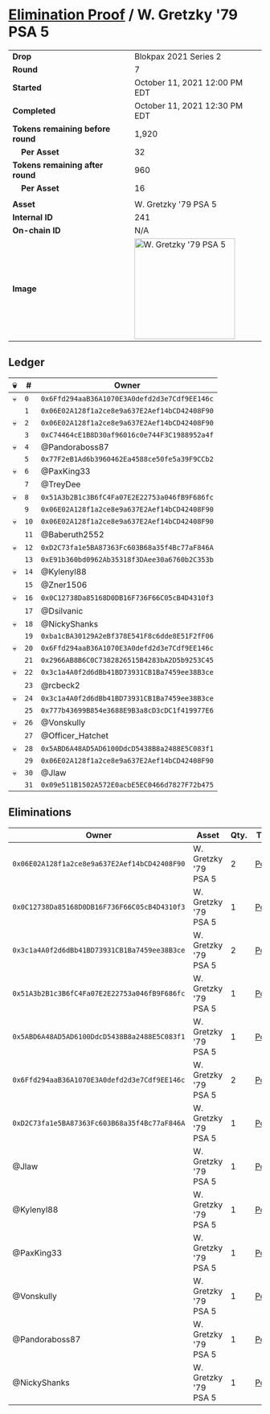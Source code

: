 # [Elimination Proof](./readme.md) / W. Gretzky &#039;79 PSA 5

|||
|---|---|
| **Drop** | Blokpax 2021 Series 2 |
| **Round** | 7 |
| **Started** | October 11, 2021 12:00 PM EDT |
| **Completed** | October 11, 2021 12:30 PM EDT |
| **Tokens remaining before round** | 1,920 |
| **&nbsp;&nbsp;&nbsp;&nbsp;Per Asset** | 32 |
| **Tokens remaining after round** | 960 |
| **&nbsp;&nbsp;&nbsp;&nbsp;Per Asset** | 16 |
| | |
| **Asset** | W. Gretzky &#039;79 PSA 5 |
| **Internal ID** | 241 |
| **On-chain ID** | N/A |
| **Image** | <img src="https://tcdn.blokpax.com/9484ebfa-632f-455f-9916-6fe27e4aa5f4/14aa0779aced1b6d5af51595182cea300a4340aca62b5405026be9447a0ac32c.jpg" height="200" alt="W. Gretzky &#039;79 PSA 5" /> |

## Ledger

| 💀 | # | Owner |
| --- | --- | --- |
| 💀 | `0` | `0x6Ffd294aaB36A1070E3A0defd2d3e7Cdf9EE146c` |
|  | `1` | `0x06E02A128f1a2ce8e9a637E2Aef14bCD42408F90` |
| 💀 | `2` | `0x06E02A128f1a2ce8e9a637E2Aef14bCD42408F90` |
|  | `3` | `0xC74464cE1B8D30af96016c0e744F3C1988952a4f` |
| 💀 | `4` | @Pandoraboss87 |
|  | `5` | `0x77F2eB1Ad6b3960462Ea4588ce50fe5a39F9CCb2` |
| 💀 | `6` | @PaxKing33 |
|  | `7` | @TreyDee |
| 💀 | `8` | `0x51A3b2B1c3B6fC4Fa07E2E22753a046fB9F686fc` |
|  | `9` | `0x06E02A128f1a2ce8e9a637E2Aef14bCD42408F90` |
| 💀 | `10` | `0x06E02A128f1a2ce8e9a637E2Aef14bCD42408F90` |
|  | `11` | @Baberuth2552 |
| 💀 | `12` | `0xD2C73fa1e5BA87363Fc603B68a35f4Bc77aF846A` |
|  | `13` | `0xE91b360bd0962Ab35318f3DAee30a6760b2C353b` |
| 💀 | `14` | @Kylenyl88 |
|  | `15` | @Zner1506 |
| 💀 | `16` | `0x0C12738Da85168D0DB16F736F66C05cB4D4310f3` |
|  | `17` | @Dsilvanic |
| 💀 | `18` | @NickyShanks |
|  | `19` | `0xba1cBA30129A2eBf378E541F8c6dde8E51F2fF06` |
| 💀 | `20` | `0x6Ffd294aaB36A1070E3A0defd2d3e7Cdf9EE146c` |
|  | `21` | `0x2966AB8B6C0C7382826515B4283bA2D5b9253C45` |
| 💀 | `22` | `0x3c1a4A0f2d6dBb41BD73931CB1Ba7459ee38B3ce` |
|  | `23` | @rcbeck2 |
| 💀 | `24` | `0x3c1a4A0f2d6dBb41BD73931CB1Ba7459ee38B3ce` |
|  | `25` | `0x777b43699B854e3688E9B3a8cD3cDC1f419977E6` |
| 💀 | `26` | @Vonskully |
|  | `27` | @Officer_Hatchet |
| 💀 | `28` | `0x5ABD6A48AD5AD6100DdcD5438B8a2488E5C083f1` |
|  | `29` | `0x06E02A128f1a2ce8e9a637E2Aef14bCD42408F90` |
| 💀 | `30` | @Jlaw |
|  | `31` | `0x09e511B1502A572E0acbE5EC0466d7827F72b475` |


## Eliminations

| Owner | Asset | Qty. | Transaction |
| --- | --- | --- | --- |
| `0x06E02A128f1a2ce8e9a637E2Aef14bCD42408F90` | W. Gretzky '79 PSA 5 | 2 | [Polygonscan](https://polygonscan.com/tx/0x354240deea5ca065fe74d6350cf923b4e1a1d07e50eb9191781c7a522596bf4f) |
| `0x0C12738Da85168D0DB16F736F66C05cB4D4310f3` | W. Gretzky '79 PSA 5 | 1 | [Polygonscan](https://polygonscan.com/tx/0x2368cac272ab31c0103466d74d485261f1ce6ee17f2ce93dd462087432df658d) |
| `0x3c1a4A0f2d6dBb41BD73931CB1Ba7459ee38B3ce` | W. Gretzky '79 PSA 5 | 2 | [Polygonscan](https://polygonscan.com/tx/0xe0b28e1b5718941979b19f585d9714cf860bf9a8d8151c49112bea9901fa6af8) |
| `0x51A3b2B1c3B6fC4Fa07E2E22753a046fB9F686fc` | W. Gretzky '79 PSA 5 | 1 | [Polygonscan](https://polygonscan.com/tx/0xf4ac220694f20480a1fd6d98ccf36938fa441cbc723401cced180f4dde612bea) |
| `0x5ABD6A48AD5AD6100DdcD5438B8a2488E5C083f1` | W. Gretzky '79 PSA 5 | 1 | [Polygonscan](https://polygonscan.com/tx/0xbc0014a96712a689b409a0bdf6199c6321d928d2f7cfdd3136825e545a8a4a21) |
| `0x6Ffd294aaB36A1070E3A0defd2d3e7Cdf9EE146c` | W. Gretzky '79 PSA 5 | 2 | [Polygonscan](https://polygonscan.com/tx/0xd7591fad97b3d678d31db9350ba6fa3af262fdd838df96b29b01a3fe42569f0b) |
| `0xD2C73fa1e5BA87363Fc603B68a35f4Bc77aF846A` | W. Gretzky '79 PSA 5 | 1 | [Polygonscan](https://polygonscan.com/tx/0x19ce26eef61920455126957c872330a3a1a2cb7db155b59803546d3c5b98948d) |
| @Jlaw | W. Gretzky '79 PSA 5 | 1 | [Polygonscan](https://polygonscan.com/tx/0xb5635d0514a21cd5844e564e66b0cffd777975531b7e614dec2d81870fd6ced9) |
| @Kylenyl88 | W. Gretzky '79 PSA 5 | 1 | [Polygonscan](https://polygonscan.com/tx/0xfa2a5abd0ec27e50e678367886364d6f69bb22e589153219c84b96585958ae03) |
| @PaxKing33 | W. Gretzky '79 PSA 5 | 1 | [Polygonscan](https://polygonscan.com/tx/0x3805d5d03e5ef11e89debe7f82ff604bbb7e6eff8b126a958e059319a7d8d3e9) |
| @Vonskully | W. Gretzky '79 PSA 5 | 1 | [Polygonscan](https://polygonscan.com/tx/0xac6856d5894ec3cca7961159b4ecc22620d4ad703d2a5cbf71a3e2c36bb91f57) |
| @Pandoraboss87 | W. Gretzky '79 PSA 5 | 1 | [Polygonscan](https://polygonscan.com/tx/0x3155e541036d84103b93adf70b596aa9e33f2858b3aabd4a7f77113a2a9e6e27) |
| @NickyShanks | W. Gretzky '79 PSA 5 | 1 | [Polygonscan](https://polygonscan.com/tx/0x040d6a84140aed96ccc0ca596752c1ec4825c058ad3da4b13fa2ab8e05229be0) |
